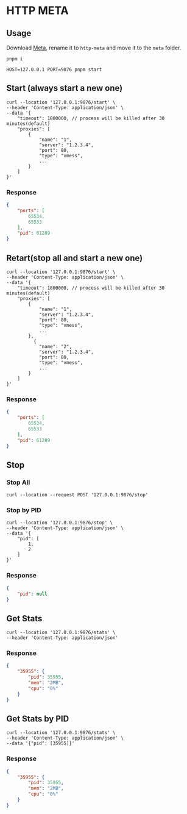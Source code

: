 # HTTP META

## Usage

Download [Meta](https://github.com/MetaCubeX/mihomo/releases), rename it to `http-meta` and move it to the `meta` folder.

`pnpm i`

`HOST=127.0.0.1 PORT=9876 pnpm start`

## Start (always start a new one)

```console
curl --location '127.0.0.1:9876/start' \
--header 'Content-Type: application/json' \
--data '{
    "timeout": 1800000, // process will be killed after 30 minutes(default)
    "proxies": [
        {
            "name": "1",
            "server": "1.2.3.4",
            "port": 80,
            "type": "vmess",
            ...
        }
    ]
}'
```

### Response

```JSON
{
    "ports": [
        65534,
        65533
    ],
    "pid": 61289
}
```

## Retart(stop all and start a new one)

```console
curl --location '127.0.0.1:9876/start' \
--header 'Content-Type: application/json' \
--data '{
    "timeout": 1800000, // process will be killed after 30 minutes(default)
    "proxies": [
        {
            "name": "1",
            "server": "1.2.3.4",
            "port": 80,
            "type": "vmess",
            ...
        },
          {
            "name": "2",
            "server": "1.2.3.4",
            "port": 80,
            "type": "vmess",
            ...
        }
    ]
}'
```

### Response

```JSON
{
    "ports": [
        65534,
        65533
    ],
    "pid": 61289
}
```

## Stop

### Stop All

```console
curl --location --request POST '127.0.0.1:9876/stop'
```

### Stop by PID

```console
curl --location '127.0.0.1:9876/stop' \
--header 'Content-Type: application/json' \
--data '{
    "pid": [
        1,
        2
    ]
}'
```

### Response

```JSON
{
    "pid": null
}
```

## Get Stats

```console
curl --location '127.0.0.1:9876/stats' \
--header 'Content-Type: application/json'
```

### Response

```JSON
{
    "35955": {
        "pid": 35955,
        "mem": "2MB",
        "cpu": "0%"
    }
}
```

## Get Stats by PID

```console
curl --location '127.0.0.1:9876/stats' \
--header 'Content-Type: application/json' \
--data '{"pid": [35955]}'
```

### Response

```JSON
{
    "35955": {
        "pid": 35955,
        "mem": "2MB",
        "cpu": "0%"
    }
}
```
